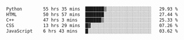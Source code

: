<!--START_SECTION:waka-->

```txt
Python        55 hrs 35 mins  ███████▒░░░░░░░░░░░░░░░░░   29.93 %
HTML          50 hrs 57 mins  ███████░░░░░░░░░░░░░░░░░░   27.44 %
C++           47 hrs 3 mins   ██████▒░░░░░░░░░░░░░░░░░░   25.33 %
CSS           13 hrs 29 mins  █▓░░░░░░░░░░░░░░░░░░░░░░░   07.26 %
JavaScript    6 hrs 43 mins   █░░░░░░░░░░░░░░░░░░░░░░░░   03.62 %
```

<!--END_SECTION:waka-->
